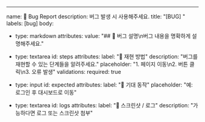 ---

name: 🐛 Bug Report
description: 버그 발생 시 사용해주세요.
title: "[BUG] "
labels: [bug]
body:

- type: markdown
  attributes:
  value: "## 🐛 버그 설명\n버그 내용을 명확하게 설명해주세요."

- type: textarea
  id: steps
  attributes:
  label: "🔁 재현 방법"
  description: "버그를 재현할 수 있는 단계들을 알려주세요."
  placeholder: "1. 페이지 이동\n2. 버튼 클릭\n3. 오류 발생"
  validations:
  required: true

- type: input
  id: expected
  attributes:
  label: "🧠 기대 동작"
  placeholder: "예: 로그인 후 대시보드로 이동"

- type: textarea
  id: logs
  attributes:
  label: "📸 스크린샷 / 로그"
  description: "가능하다면 로그 또는 스크린샷 첨부"
